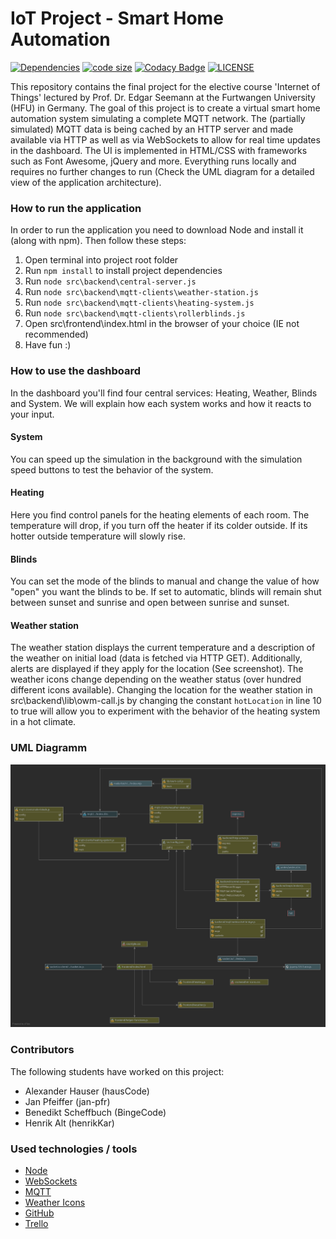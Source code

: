 # IoT Project - Smart Home Automation

[![Dependencies](https://img.shields.io/david/jan-pfr/iot-project)]() [![code size](https://img.shields.io/github/languages/code-size/jan-pfr/iot-project)]()
[![Codacy Badge](https://app.codacy.com/project/badge/Grade/085c2e40529043ef876ae3e79517df45)](https://www.codacy.com/gh/jan-pfr/iot-project/dashboard?utm_source=github.com&utm_medium=referral&utm_content=jan-pfr/iot-project&utm_campaign=Badge_Grade) [![LICENSE](https://img.shields.io/github/license/jan-pfr/iot-project.svg)](https://github.com/jan-pfr/iot-project/blob/master/LICENSE)

This repository contains the final project for the elective course 'Internet of Things' lectured by Prof. Dr. Edgar Seemann at the Furtwangen University (HFU) in Germany.
The goal of this project is to create a virtual smart home automation system simulating a complete MQTT network. The (partially simulated) MQTT data is being cached by an HTTP server and made available via HTTP as well as via WebSockets to allow for real time updates in the dashboard. The UI is implemented in HTML/CSS with frameworks such as Font Awesome, jQuery and more. Everything runs locally and requires no further changes to run (Check the UML diagram for a detailed view of the application architecture).

### How to run the application

In order to run the application you need to download Node and install it (along with npm).
Then follow these steps:

1. Open terminal into project root folder
2. Run `npm install` to install project dependencies
3. Run `node src\backend\central-server.js`
4. Run `node src\backend\mqtt-clients\weather-station.js`
5. Run `node src\backend\mqtt-clients\heating-system.js`
6. Run `node src\backend\mqtt-clients\rollerblinds.js`
7. Open src\frontend\index.html in the browser of your choice (IE not recommended)
8. Have fun :)

### How to use the dashboard

In the dashboard you'll find four central services: Heating, Weather, Blinds and System.
We will explain how each system works and how it reacts to your input.

#### System

You can speed up the simulation in the background with the simulation speed buttons to test the behavior of the system.

#### Heating

Here you find control panels for the heating elements of each room.
The temperature will drop, if you turn off the heater if its colder outside. If its hotter outside temperature will slowly rise.

#### Blinds

You can set the mode of the blinds to manual and change the value of how "open" you want the blinds to be. If set to automatic, blinds will remain shut between sunset and sunrise and open between sunrise and sunset.

#### Weather station

The weather station displays the current temperature and a description of the weather on initial load (data is fetched via HTTP GET). Additionally, alerts are displayed if they apply for the location (See screenshot).
The weather icons change depending on the weather status (over hundred different icons available).
Changing the location for the weather station in src\backend\lib\owm-call.js by changing the constant `hotLocation` in line 10 to true will allow you to experiment with the behavior of the heating system in a hot climate.

### UML Diagramm

![UML Diagramm](https://raw.githubusercontent.com/jan-pfr/iot-project/main/sha-uml.svg)

### Contributors

The following students have worked on this project:

- Alexander Hauser (hausCode)
- Jan Pfeiffer (jan-pfr)
- Benedikt Scheffbuch (BingeCode)
- Henrik Alt (henrikKar)

### Used technologies / tools

- [Node](https://nodejs.org)
- [WebSockets](socket.io)
- [MQTT](https://www.npmjs.com/package/mqtt)
- [Weather Icons](https://erikflowers.github.io/weather-icons//)
- [GitHub](https://github.com/jan-pfr/iot-project/)
- [Trello](https://trello.com/b/pqIZ0MPW/features)
